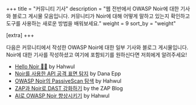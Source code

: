 +++
title = "커뮤니티 기사"
description = "웹 전반에서 OWASP Noir에 대한 기사와 블로그 게시물 모음입니다. 커뮤니티가 Noir에 대해 어떻게 말하고 있는지 확인하고 도구를 사용하는 새로운 방법을 배워보세요."
weight = 9
sort_by = "weight"

[extra]
+++

다음은 커뮤니티에서 작성한 OWASP Noir에 대한 일부 기사와 블로그 게시물입니다. Noir에 대한 기사를 작성하셨고 여기에 포함되기를 원하신다면 저희에게 알려주세요!

*   [Hello Noir 👋🏼](https://www.hahwul.com/2023/08/03/hello-noir/) by Hahwul
*   [Noir를 사용한 API 공격 표면 탐지](https://danaepp.com/api-attack-surface-detection-using-noir) by Dana Epp
*   [OWASP Noir의 PassiveScan 탐색](https://www.hahwul.com/2024/11/03/passivescan-in-owasp-noir/) by Hahwul
*   [ZAP과 Noir로 DAST 강화하기](https://www.zaproxy.org/blog/2024-11-11-powering-up-dast-with-zap-and-noir/) by the ZAP Blog
*   [AI로 OWASP Noir 향상시키기](https://www.hahwul.com/2025/01/31/owasp-noir-x-llm/) by Hahwul